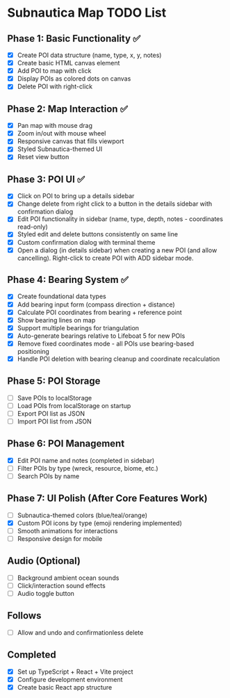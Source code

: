 # Subnautica Map TODO List

## Phase 1: Basic Functionality ✅
- [x] Create POI data structure (name, type, x, y, notes)
- [x] Create basic HTML canvas element
- [x] Add POI to map with click
- [x] Display POIs as colored dots on canvas
- [x] Delete POI with right-click

## Phase 2: Map Interaction ✅
- [x] Pan map with mouse drag
- [x] Zoom in/out with mouse wheel
- [x] Responsive canvas that fills viewport
- [x] Styled Subnautica-themed UI
- [x] Reset view button

## Phase 3: POI UI ✅
- [x] Click on POI to bring up a details sidebar
- [x] Change delete from right click to a button in the details sidebar with confirmation dialog
- [x] Edit POI functionality in sidebar (name, type, depth, notes - coordinates read-only)
- [x] Styled edit and delete buttons consistently on same line
- [x] Custom confirmation dialog with terminal theme
- [x] Open a dialog (in details sidebar) when creating a new POI (and allow cancelling). Right-click to create POI with ADD sidebar mode.

## Phase 4: Bearing System ✅
- [x] Create foundational data types
- [x] Add bearing input form (compass direction + distance)
- [x] Calculate POI coordinates from bearing + reference point
- [x] Show bearing lines on map
- [x] Support multiple bearings for triangulation
- [x] Auto-generate bearings relative to Lifeboat 5 for new POIs
- [x] Remove fixed coordinates mode - all POIs use bearing-based positioning
- [x] Handle POI deletion with bearing cleanup and coordinate recalculation

## Phase 5: POI Storage
- [ ] Save POIs to localStorage
- [ ] Load POIs from localStorage on startup
- [ ] Export POI list as JSON
- [ ] Import POI list from JSON

## Phase 6: POI Management
- [x] Edit POI name and notes (completed in sidebar)
- [ ] Filter POIs by type (wreck, resource, biome, etc.)
- [ ] Search POIs by name

## Phase 7: UI Polish (After Core Features Work)
- [ ] Subnautica-themed colors (blue/teal/orange)
- [x] Custom POI icons by type (emoji rendering implemented)
- [ ] Smooth animations for interactions
- [ ] Responsive design for mobile

## Audio (Optional)
- [ ] Background ambient ocean sounds
- [ ] Click/interaction sound effects
- [ ] Audio toggle button

## Follows
- [ ] Allow and undo and confirmationless delete

## Completed
- [x] Set up TypeScript + React + Vite project
- [x] Configure development environment
- [x] Create basic React app structure
